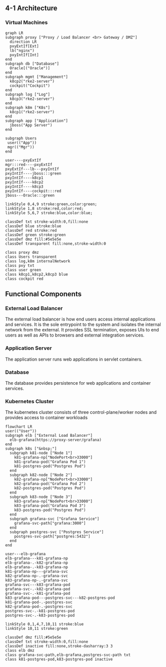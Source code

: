 ## 4-1 Architecture
### Virtual Machines

```mermaid
graph LR
subgraph proxy ["Proxy / Load Balancer <br> Gateway / DMZ"]
  direction LR
  pxyExtIf[Ext]
  lb("nginx")
  pxyIntIf[Int]
end
subgraph db ["Database"]
  Oracle[("Oracle")]
end
subgraph mgmt ["Management"]
  k8cp2("rke2-server")
  cockpit("Cockpit")
end
subgraph log ["Log"]
  k8cp3("rke2-server")
end
subgraph k8m ["K8s"]
  k8cp1("rke2-server")
end
subgraph app ["Application"]
  jboss("App Server")
end

subgraph Users
 user(("App"))
 mgr(("Mgr"))
end

user----pxyExtIf
mgr:::red----pxyExtIf
pxyExtIf---lb---pxyIntIf
pxyIntIf----jboss:::green
pxyIntIf----k8cp1
pxyIntIf----k8cp2
pxyIntIf----k8cp3
pxyIntIf----cockpit:::red
jboss---Oracle:::green

linkStyle 0,4,9 stroke:green,color:green;
linkStyle 1,8 stroke:red,color:red;
linkStyle 5,6,7 stroke:blue,color:blue;

classDef txt stroke-width:0,fill:none
classDef blue stroke:blue
classDef red stroke:red
classDef green stroke:green
classDef dmz fill:#5e5e5e
classDef transparent fill:none,stroke-width:0

class proxy dmz
class Users transparent
class log,k8m internalNetwork
class pxy txt
class user green
class k8cp1,k8cp2,k8cp3 blue
class cockpit red
```

## Functional Components

### External Load Balancer
The external load balancer is how end users access internal applications and services. It is the sole entrypoint to the system and isolates the internal network from the external. It provides SSL termination, exposes UIs to end users as well as APIs to browsers and external integration services.

### Application Server
The application server runs web applications in servlet containers.

### Database
The database provides persistence for web applications and container services. 

### Kubernetes Cluster
The kubernetes cluster consists of three control-plane/worker nodes and provides access to container workloads

```mermaid
flowchart LR
user(("User"))
subgraph elb ["External Load Balancer"]
  elb-grafana(https://proxy-server/grafana)
end
subgraph k8s ["&nbsp;"]
  subgraph k81-node ["Node 1"]
    k81-grafana-np["NodePort<br>33000"]
    k81-grafana-pod("Grafana Pod 1")
    k81-postgres-pod("Postgres Pod")
  end
  subgraph k82-node ["Node 2"]
    k82-grafana-np["NodePort<br>33000"]
    k82-grafana-pod("Grafana Pod 2")
    k82-postgres-pod("Postgres Pod")
  end
  subgraph k83-node ["Node 3"]
    k83-grafana-np["NodePort<br>33000"]
    k83-grafana-pod("Grafana Pod 3")
    k83-postgres-pod("Postgres Pod")
  end
  subgraph grafana-svc ["Grafana Service"]
    grafana-svc-path["grafana:3000"]
  end
  subgraph postgres-svc ["Postgres Service"]
    postgres-svc-path["postgres:5432"]
  end
end

user---elb-grafana
elb-grafana---k81-grafana-np
elb-grafana-.-k82-grafana-np
elb-grafana-.-k83-grafana-np
k81-grafana-np---grafana-svc
k82-grafana-np-.-grafana-svc
k83-grafana-np-.-grafana-svc
grafana-svc---k83-grafana-pod
grafana-svc-.-k82-grafana-pod
grafana-svc-.-k81-grafana-pod
k83-grafana-pod---postgres-svc---k82-postgres-pod
k81-grafana-pod-.-postgres-svc
k82-grafana-pod-.-postgres-svc
postgres-svc-.-k81-postgres-pod
postgres-svc-.-k83-postgres-pod

linkStyle 0,1,4,7,10,11 stroke:blue
linkStyle 10,11 stroke:green

classDef dmz fill:#5e5e5e
classDef txt stroke-width:0,fill:none
classDef inactive fill:none,stroke-dasharray:3 3
class elb dmz
class grafana-svc-path,elb-grafana,postgres-svc-path txt
class k81-postgres-pod,k83-postgres-pod inactive
```
